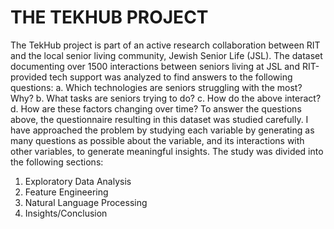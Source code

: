 # THE TEKHUB PROJECT
The TekHub project is part of an active research collaboration between RIT and the local senior living community, Jewish Senior Life (JSL). The dataset documenting over 1500 interactions between seniors living at JSL and RIT-provided tech support was analyzed to find answers to the following questions:
a. Which technologies are seniors struggling with the most? Why?
b. What tasks are seniors trying to do?
c. How do the above interact?
d. How are these factors changing over time?
To answer the questions above, the questionnaire resulting in this dataset was studied carefully. I have approached the problem by studying each variable by generating as many
questions as possible about the variable, and its interactions with other variables, to generate meaningful insights. The study was divided into the following sections:
1. Exploratory Data Analysis
2. Feature Engineering
3. Natural Language Processing
4. Insights/Conclusion
